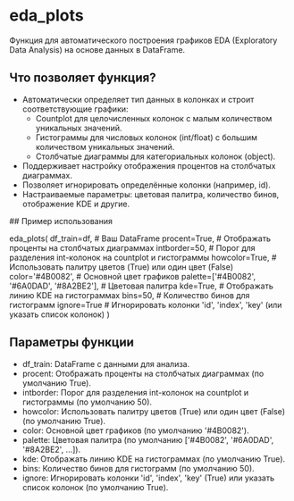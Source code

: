 # eda_plots

Функция для автоматического построения графиков EDA (Exploratory Data Analysis) на основе данных в DataFrame.

## Что позволяет функция?
<ul>
<li>Автоматически определяет тип данных в колонках и строит соответствующие графики:
<ul>
<li>Countplot для целочисленных колонок с малым количеством уникальных значений.

<li>Гистограммы для числовых колонок (int/float) с большим количеством уникальных значений.

<li>Столбчатые диаграммы для категориальных колонок (object).
</ul>
<li>Поддерживает настройку отображения процентов на столбчатых диаграммах.

<li>Позволяет игнорировать определённые колонки (например, id).

<li>Настраиваемые параметры: цветовая палитра, количество бинов, отображение KDE и другие.
</ul>
## Пример использования

eda_plots(
    df_train=df,  # Ваш DataFrame
    procent=True,  # Отображать проценты на столбчатых диаграммах
    intborder=50,  # Порог для разделения int-колонок на countplot и гистограммы
    howcolor=True,  # Использовать палитру цветов (True) или один цвет (False)
    color='#4B0082',  # Основной цвет графиков
    palette=['#4B0082', '#6A0DAD', '#8A2BE2'],  # Цветовая палитра
    kde=True,  # Отображать линию KDE на гистограммах
    bins=50,  # Количество бинов для гистограмм
    ignore=True  # Игнорировать колонки 'id', 'index', 'key' (или указать список колонок)
)

## Параметры функции

- df_train: DataFrame с данными для анализа.
- procent: Отображать проценты на столбчатых диаграммах (по умолчанию True).
- intborder: Порог для разделения int-колонок на countplot и гистограммы (по умолчанию 50).
- howcolor: Использовать палитру цветов (True) или один цвет (False) (по умолчанию True).
- color: Основной цвет графиков (по умолчанию '#4B0082').
- palette: Цветовая палитра (по умолчанию ['#4B0082', '#6A0DAD', '#8A2BE2', ...]).
- kde: Отображать линию KDE на гистограммах (по умолчанию True).
- bins: Количество бинов для гистограмм (по умолчанию 50).
- ignore: Игнорировать колонки 'id', 'index', 'key' (True) или указать список колонок (по умолчанию True).
